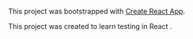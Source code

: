 This project was bootstrapped with [Create React App](https://github.com/facebookincubator/create-react-app).

This project was created to learn testing in React .